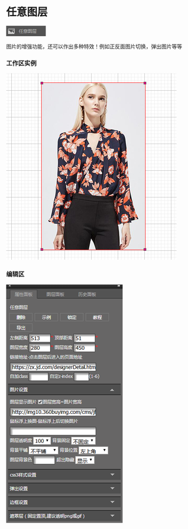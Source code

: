 # 任意图层

![](/assets/wwqq_02.jpg)

图片的增强功能，还可以作出多种特效！例如正反面图片切换，弹出图片等等

### 工作区实例

![](/assets/QQ2-1.png)

### 编辑区

![](/assets/QQ2-2.png)

